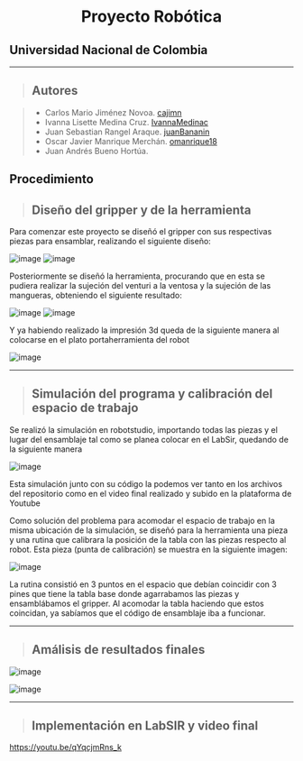<h1 align="center"> Proyecto Robótica </h1>

## Universidad Nacional de Colombia
-------------------------------------------------------------
> ## Autores

  > - Carlos Mario Jiménez Novoa. [cajimn](https://github.com/cajimn)
  > - Ivanna Lisette Medina Cruz. [IvannaMedinac](https://github.com/IvannaMedinaC)
  > - Juan Sebastian Rangel Araque. [juanBananin](https://github.com/juanBananin)
  > - Oscar Javier Manrique Merchán. [omanrique18](https://github.com/omanrique18)
  > - Juan Andrés Bueno Hortúa.


## Procedimiento

> ## Diseño del gripper y de la herramienta

Para comenzar este proyecto se diseñó el gripper con sus respectivas piezas para ensamblar, realizando el siguiente diseño:

![image](https://user-images.githubusercontent.com/68668422/204068248-92e0b9d0-f772-4559-a74a-d76b00738464.png)
![image](https://user-images.githubusercontent.com/68668422/204067926-2f655fa2-a93e-41f5-9ea4-4f9f1d7a88ac.png)

Posteriormente se diseñó la herramienta, procurando que en esta se pudiera realizar la sujeción del venturi a la ventosa y la sujeción de las mangueras, obteniendo el siguiente resultado:

![image](https://user-images.githubusercontent.com/68668422/204067880-39126670-a407-419e-8022-0c00ffc8568d.png)
![image](https://user-images.githubusercontent.com/68668422/204067890-05ed7409-1505-473a-b571-23f4cbddd5e3.png)

Y ya habiendo realizado la impresión 3d queda de la siguiente manera al colocarse en el plato portaherramienta del robot

![image](https://user-images.githubusercontent.com/68668422/204068296-e5a09b24-b4aa-4170-a765-8171be09c3a3.png)


-------------------------------------------------------------
> ## Simulación del programa y calibración del espacio de trabajo

Se realizó la simulación en robotstudio, importando todas las piezas y el lugar del ensamblaje tal como se planea colocar en el LabSir, quedando de la siguiente manera

![image](https://user-images.githubusercontent.com/68668422/204068361-b21b5886-c4b3-4184-82e5-cd781e16d0a6.png)

Esta simulación junto con su código la podemos ver tanto en los archivos del repositorio como en el video final realizado y subido en la plataforma de Youtube

Como solución del problema para acomodar el espacio de trabajo en la misma ubicación de la simulación, se diseñó para la herramienta una pieza y una rutina que calibrara la posición de la tabla con las piezas respecto al robot. Esta pieza (punta de calibración) se muestra en la siguiente imagen:

![image](https://user-images.githubusercontent.com/68668422/204068092-bc4cd820-a2d2-40de-b56c-9e6d339bf091.png)

La rutina consistió en 3 puntos en el espacio que debían coincidir con 3 pines que tiene la tabla base donde agarrabamos las piezas y ensamblábamos el gripper. Al acomodar la tabla haciendo que estos coincidan, ya sabíamos que el código de ensamblaje iba a funcionar.


-------------------------------------------------------------
> ## Amálisis de resultados finales

![image](https://user-images.githubusercontent.com/68668422/204068284-0738d381-593f-43fe-9ee2-bd3ad75f5630.png)


![image](https://user-images.githubusercontent.com/68668422/204067870-564d6fde-4d61-4fe3-8785-58774d97e4d8.png)


--------------------------------------------------------------

> ## Implementación en LabSIR y video final

https://youtu.be/qYqcjmRns_k
